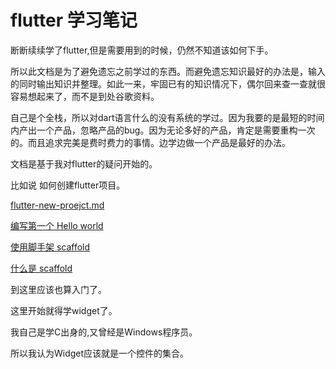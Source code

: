 # flutter 学习笔记

断断续续学了flutter,但是需要用到的时候，仍然不知道该如何下手。

所以此文档是为了避免遗忘之前学过的东西。而避免遗忘知识最好的办法是，输入的同时输出知识并整理。如此一来，牢固已有的知识情况下，偶尔回来查一查就很容易想起来了，而不是到处谷歌资料。

自己是个全栈，所以对dart语言什么的没有系统的学过。因为我要的是最短的时间内产出一个产品，忽略产品的bug。因为无论多好的产品，肯定是需要重构一次的。而且追求完美是费时费力的事情。边学边做一个产品是最好的办法。

文档是基于我对flutter的疑问开始的。

比如说 如何创建flutter项目。

[flutter-new-proejct.md](flutter-new-proejct.md)

[编写第一个 Hello world](/bian-xiedi-yi-ge-hello-world.md)

[使用脚手架 scaffold](/shi-yong-jiao-shou-jia-scaffold.md)

[什么是 scaffold](/shi-yao-shi-scaffold.md)

到这里应该也算入门了。

这里开始就得学widget了。

我自己是学C出身的,又曾经是Windows程序员。

所以我认为Widget应该就是一个控件的集合。



